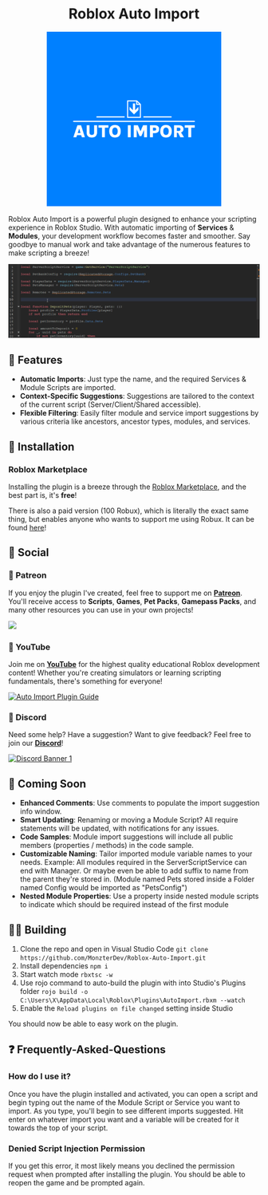 <h1 align="center">Roblox Auto Import</h1>

<div align="center">
    <img src="assets/logo-color.png" alt="Auto Import a Roblox Plugin" width="350"/>
</div>

Roblox Auto Import is a powerful plugin designed to enhance your scripting experience in Roblox Studio. With automatic importing of **Services** & **Modules**, your development workflow becomes faster and smoother. Say goodbye to manual work and take advantage of the numerous features to make scripting a breeze!

<div align="center">
    <img src="assets/auto-import-usage.gif" alt="Auto Import a Roblox Plugin" width="1000"/>
</div>

## 🎉 Features
* **Automatic Imports**: Just type the name, and the required Services & Module Scripts are imported.
* **Context-Specific Suggestions**: Suggestions are tailored to the context of the current script (Server/Client/Shared accessible).
* **Flexible Filtering**: Easily filter module and service import suggestions by various criteria like ancestors, ancestor types, modules, and services.

## 💾 Installation

### Roblox Marketplace
Installing the plugin is a breeze through the [Roblox Marketplace](https://create.roblox.com/marketplace/asset/14443707366/Auto-Import), and the best part is, it's **free**!

There is also a paid version (100 Robux), which is literally the exact same thing, but enables anyone who wants to support me using Robux. It can be found [here](https://www.roblox.com/library/14457646433/Auto-Import)!

## 💬 Social

### 💸 Patreon
If you enjoy the plugin I've created, feel free to support me on [**Patreon**](https://www.patreon.com/MonzterDEV). You'll receive access to **Scripts**, **Games**, **Pet Packs**, **Gamepass Packs**, and many other resources you can use in your own projects!

<a href="https://patreon.com/MonzterDEV"><img src="https://img.shields.io/endpoint.svg?url=https%3A%2F%2Fshieldsio-patreon.vercel.app%2Fapi%3Fusername%3DMonzterDEV%26type%3Dpatrons&style=for-the-badge" /></a>

### 📸 YouTube
Join me on [**YouTube**](https://www.youtube.com/@MonzterDEV) for the highest quality educational Roblox development content! Whether you're creating simulators or learning scripting fundamentals, there's something for everyone!

[![Auto Import Plugin Guide](http://img.youtube.com/vi/FdPy7V1Ppq8/0.jpg)](http://www.youtube.com/watch?v=FdPy7V1Ppq8 "Auto Import Plugin Guide")

### 📲 Discord
Need some help? Have a suggestion? Want to give feedback? Feel free to join our [**Discord**](https://discord.gg/LearnRoblox)!

<a href="https://discord.gg/LearnRoblox"><img src="https://discordapp.com/api/guilds/555614080765919242/widget.png?style=banner1" alt="Discord Banner 1"/></a>

## 🚀 Coming Soon
* **Enhanced Comments**: Use comments to populate the import suggestion info window.
* **Smart Updating**: Renaming or moving a Module Script? All require statements will be updated, with notifications for any issues.
* **Code Samples**: Module import suggestions will include all public members (properties / methods) in the code sample.
* **Customizable Naming**: Tailor imported module variable names to your needs. Example: All modules required in the ServerScriptService can end with Manager. Or maybe even be able to add suffix to name from the parent they're stored in. (Module named Pets stored inside a Folder named Config would be imported as "PetsConfig")
* **Nested Module Properties**: Use a property inside nested module scripts to indicate which should be required instead of the first module

## 👷‍♂️ Building
1. Clone the repo and open in Visual Studio Code `git clone https://github.com/MonzterDev/Roblox-Auto-Import.git`
2. Install dependencies `npm i`
3. Start watch mode `rbxtsc -w`
4. Use rojo command to auto-build the plugin with into Studio's Plugins folder `rojo build -o C:\Users\X\AppData\Local\Roblox\Plugins\AutoImport.rbxm --watch`
5. Enable the `Reload plugins on file changed` setting inside Studio

You should now be able to easy work on the plugin.

## ❓ Frequently-Asked-Questions

### How do I use it?
Once you have the plugin installed and activated, you can open a script and begin typing out the name of the Module Script or Service you want to import. As you type, you'll begin to see different imports suggested. Hit enter on whatever import you want and a variable will be created for it towards the top of your script.

### Denied Script Injection Permission
If you get this error, it most likely means you declined the permission request when prompted after installing the plugin. You should be able to reopen the game and be prompted again.
